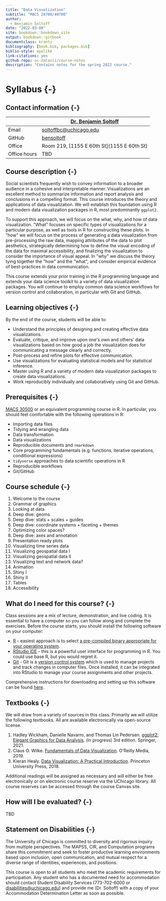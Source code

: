 ```yaml
--- 
title: "Data Visualization"
subtitle: "MACS 20700/40700"
author:
  - Benjamin Soltoff
date: "2022-03-08"
site: bookdown::bookdown_site
output: bookdown::gitbook
documentclass: krantz
bibliography: [book.bib, packages.bib]
biblio-style: apalike
link-citations: yes
github-repo: uc-dataviz/course-notes
description: "Contains notes for the spring 2022 course."
---
```


# Syllabus {-}

## Contact information {-}

|  | [Dr. Benjamin Soltoff](http://www.bensoltoff.com/) |
|---|---|
| Email | soltoffbc@uchicago.edu |
| GitHub | [bensoltoff](https://github.com/bensoltoff) |
| Office | Room 219, [1155 E 60th St](1155 E 60th St) |
| Office hours | TBD |

## Course description {-}

Social scientists frequently wish to convey information to a broader audience in a cohesive and interpretable manner. Visualizations are an excellent method to summarize information and report analysis and conclusions in a compelling format. This course introduces the theory and applications of data visualization. We will establish this foundation using R and modern data visualization packages in R, most predominantly `ggplot2`.

To support this approach, we will focus on the what, why, and how of data visualization. "What" focuses on specific types of visualizations for a particular purpose, as well as tools in R for constructing these plots. In "how" we will focus on the process of generating a data visualization from pre-processing the raw data, mapping attributes of the data to plot aesthetics, strategically determining how to define the visual encoding of the data for maximal accessibility, and finalizing the visualization to consider the importance of visual appeal. In "why" we discuss the theory tying together the "how" and the "what", and consider empirical evidence of best-practices in data communication.

This course extends your prior training in the R programming language and extends your data science toolkit to a variety of data visualization packages. You will continue to employ common data science workflows for version control and collaboration, in particular with Git and GitHub.

## Learning objectives {-}

By the end of the course, students will be able to:

- Understand the principles of designing and creating effective data visualizations.
- Evaluate, critique, and improve upon one's own and others' data visualizations based on how good a job the visualization does for communicating a message clearly and correctly.
- Post-process and refine plots for effective communication.
- Use visualizations for evaluating statistical models and for statistical inference.
- Master using R and a variety of modern data visualization packages to create data visualizations.
- Work reproducibly individually and collaboratively using Git and GitHub.

## Prerequisites {-}

[MACS 30500](https://cfss.uchicago.edu) or an equivalent programming course in R. In particular, you should feel comfortable with the following operations in R:

- Importing data files
- Tidying and wrangling data
- Data transformation
- Data visualizations
- Reproducible documents and `rmarkdown`
- Core programming fundamentals (e.g. functions, iterative operations, conditional expressions)
- `tidyverse` approaches to data scientific operations in R
- Reproducible workflows
- Git/GitHub

## Course schedule {-}

1. Welcome to the course
1. Grammar of graphics
1. Looking at data
1. Deep dive: geoms
1. Deep dive: stats + scales + guides
1. Deep dive: coordinate systems + faceting + themes
1. Optimizing color spaces?
1. Deep dive: axes and annotation
1. Presentation ready plots
1. Visualizing time series data
1. Visualizing geospatial data I
1. Visualizing geospatial data II
1. Visualizing text and network data?
1. Animation
1. Shiny I
1. Shiny II
1. Tables
1. Accessibility

## What do I need for this course? {-}

Class sessions are a mix of lecture, demonstration, and live coding. It is essential to have a computer so you can follow along and complete the exercises. Before the course starts, you should install the following software on your computer:

* [R](https://www.r-project.org/) - easiest approach is to select [a pre-compiled binary appropriate for your operating system](https://cran.rstudio.com/).
* [RStudio IDE](https://www.rstudio.com/products/RStudio/) - this is a powerful user interface for programming in R. You could use base R, but you would regret it.
* [Git](https://git-scm.com/) - Git is a [version control system](https://en.wikipedia.org/wiki/Version_control) which is used to manage projects and track changes in computer files. Once installed, it can be integrated into RStudio to manage your course assignments and other projects.

Comprehensive instructions for downloading and setting up this software can be found [here](https://cfss.uchicago.edu/setup/#option-2-install-the-software-locally).

## Textbooks {-}

We will draw from a variety of sources in this class. Primarily we will utilize the following textbooks. All are available electronically via open-source license.

1. Hadley Wickham, Danielle Navarro, and Thomas Lin Pedersen. [ggplot2: Elegant Graphics for Data Analysis](https://ggplot2-book.org/). (in progress) 3rd edition. Springer, 2021.
1. Claus O. Wilke. [Fundamentals of Data Visualization](https://clauswilke.com/dataviz/). O'Reilly Media, 2019.
1. Kieran Healy. [Data Visualization: A Practical Introduction](https://socviz.co/). Princeton University Press, 2018.

Additional readings will be assigned as necessary and will either be free electronically or on electronic course reserve via the UChicago library. All course reserves can be accessed through the course Canvas site.

## How will I be evaluated? {-}

TBD

## Statement on Disabilities {-}

The University of Chicago is committed to diversity and rigorous inquiry from multiple perspectives. The MAPSS, CIR, and Computation programs share this commitment and seek to foster productive learning environments based upon inclusion, open communication, and mutual respect for a diverse range of identities, experiences, and positions.

This course is open to all students who meet the academic requirements for participation. Any student who has a documented need for accommodation should contact Student Disability Services (773-702-6000 or [disabilities@uchicago.edu](mailto:disabilities@uchicago.edu)) and provide me (Dr. Soltoff) with a copy of your Accommodation Determination Letter as soon as possible.

